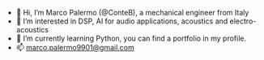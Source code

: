 - 👋 Hi, I’m Marco Palermo (@ConteB), a mechanical engineer from Italy
- 👀 I’m interested in DSP, AI for audio applications, acoustics and electro-acoustics
- 🌱 I’m currently learning Python, you can find a portfolio in my profile.
- 📫 marco.palermo9901@gmail.com

<!---
ConteB/ConteB is a ✨ special ✨ repository because its `README.md` (this file) appears on your GitHub profile.
You can click the Preview link to take a look at your changes.
--->
